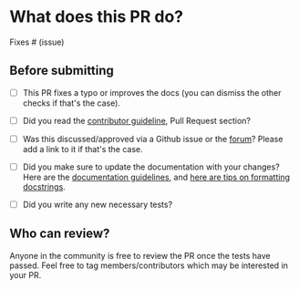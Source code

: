 # What does this PR do?

<!--
Congratulations! You've made it this far! You're not quite done yet though.

Once merged, your PR is going to appear in the release notes with the title you set, so make sure it's a great title that fully reflects the extent of your awesome contribution.

Then, please replace this with a description of the change and which issue is fixed (if applicable). Please also include relevant motivation and context. List any dependencies (if any) that are required for this change.

Once you're done, someone will review your PR shortly (see the section "Who can review?" below to tag some potential reviewers). They may suggest changes to make the code even better. If no one reviewed your PR after a week has passed, don't hesitate to post a new comment @-mentioning the same persons---sometimes notifications get lost.
-->

<!-- Remove if not applicable -->

Fixes # (issue)


## Before submitting
- [ ] This PR fixes a typo or improves the docs (you can dismiss the other checks if that's the case).
- [ ] Did you read the [contributor guideline](https://github.com/huggingface/transformers/blob/master/CONTRIBUTING.md#start-contributing-pull-requests),
      Pull Request section?
- [ ] Was this discussed/approved via a Github issue or the [forum](https://discuss.huggingface.co/)? Please add a link
      to it if that's the case.
- [ ] Did you make sure to update the documentation with your changes? Here are the
      [documentation guidelines](https://github.com/huggingface/transformers/tree/master/docs), and
      [here are tips on formatting docstrings](https://github.com/huggingface/transformers/tree/master/docs#writing-source-documentation).
- [ ] Did you write any new necessary tests?


## Who can review?

Anyone in the community is free to review the PR once the tests have passed. Feel free to tag
members/contributors which may be interested in your PR.

<!-- Your PR will be replied to more quickly if you can figure out the right person to tag with @

 If you know how to use git blame, that is the easiest way, otherwise, here is a rough guide of **who to tag**.
 Please tag fewer than 3 people.

 albert, bert, XLM: @LysandreJik
 GPT2: @LysandreJik, @patrickvonplaten
 tokenizers: @mfuntowicz
 Trainer: @sgugger
 Benchmarks: @patrickvonplaten
 Model Cards: @julien-c
 examples/distillation: @VictorSanh
 nlp datasets: [different repo](https://github.com/huggingface/nlp)
 rust tokenizers: [different repo](https://github.com/huggingface/tokenizers)
 Text Generation: @patrickvonplaten, @TevenLeScao
 Blenderbot, Bart, Marian, Pegasus: @patrickvonplaten
 T5: @patrickvonplaten
 Rag: @patrickvonplaten, @lhoestq
 EncoderDecoder: @patrickvonplaten
 Longformer, Reformer: @patrickvonplaten
 TransfoXL, XLNet: @TevenLeScao, @patrickvonplaten
 examples/seq2seq: @patil-suraj
 examples/bert-loses-patience: @JetRunner
 tensorflow: @jplu
 examples/token-classification: @stefan-it
 documentation: @sgugger
 FSTM: @stas00
 -->
